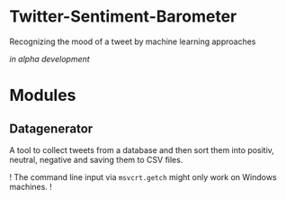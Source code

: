 # Twitter-Sentiment-Barometer
Recognizing the mood of a tweet by machine learning approaches

_in alpha development_

# Modules

## Datagenerator

A tool to collect tweets from a database and then sort them into positiv, neutral, negative and saving them to CSV files. 

! The command line input via `msvcrt.getch` might only work on Windows machines. !
